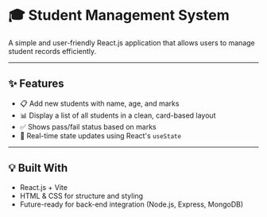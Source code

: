 # 🎓 Student Management System

A simple and user-friendly React.js application that allows users to manage student records efficiently.

---

## ✨ Features

- 📋 Add new students with name, age, and marks  
- 📊 Display a list of all students in a clean, card-based layout  
- ✅ Shows pass/fail status based on marks  
- 🔄 Real-time state updates using React's `useState`

---

## 💡 Built With

- React.js + Vite  
- HTML & CSS for structure and styling  
- Future-ready for back-end integration (Node.js, Express, MongoDB)
